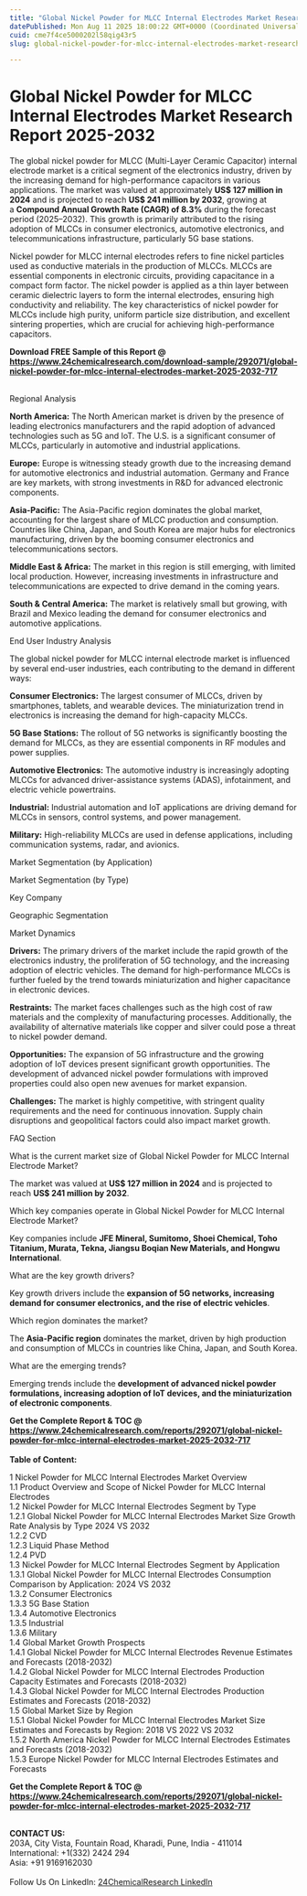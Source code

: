 ```yaml
---
title: "Global Nickel Powder for MLCC Internal Electrodes Market Research Report 2025-2032"
datePublished: Mon Aug 11 2025 18:00:22 GMT+0000 (Coordinated Universal Time)
cuid: cme7f4ce5000202l58qig43r5
slug: global-nickel-powder-for-mlcc-internal-electrodes-market-research-report-2025-2032-1-1

---
```


# Global Nickel Powder for MLCC Internal Electrodes Market Research Report 2025-2032

<p>The global nickel powder for MLCC (Multi-Layer Ceramic Capacitor) internal electrode market is a critical segment of the electronics industry, driven by the increasing demand for high-performance capacitors in various applications. The market was valued at approximately <strong>US$ 127 million in 2024</strong> and is projected to reach <strong>US$ 241 million by 2032</strong>, growing at a <strong>Compound Annual Growth Rate (CAGR) of 8.3%</strong> during the forecast period (2025–2032). This growth is primarily attributed to the rising adoption of MLCCs in consumer electronics, automotive electronics, and telecommunications infrastructure, particularly 5G base stations.</p><p>
</p><p>Nickel powder for MLCC internal electrodes refers to fine nickel particles used as conductive materials in the production of MLCCs. MLCCs are essential components in electronic circuits, providing capacitance in a compact form factor. The nickel powder is applied as a thin layer between ceramic dielectric layers to form the internal electrodes, ensuring high conductivity and reliability. The key characteristics of nickel powder for MLCCs include high purity, uniform particle size distribution, and excellent sintering properties, which are crucial for achieving high-performance capacitors.</p><div><b>Download FREE Sample of this Report @ 
            <a href="https://www.24chemicalresearch.com/download-sample/292071/global-nickel-powder-for-mlcc-internal-electrodes-market-2025-2032-717">
            https://www.24chemicalresearch.com/download-sample/292071/global-nickel-powder-for-mlcc-internal-electrodes-market-2025-2032-717</a></b></div><br><p>
Regional Analysis</p><p>
</p><p><strong>North America:</strong> The North American market is driven by the presence of leading electronics manufacturers and the rapid adoption of advanced technologies such as 5G and IoT. The U.S. is a significant consumer of MLCCs, particularly in automotive and industrial applications.</p><p>
</p><p><strong>Europe:</strong> Europe is witnessing steady growth due to the increasing demand for automotive electronics and industrial automation. Germany and France are key markets, with strong investments in R&amp;D for advanced electronic components.</p><p>
</p><p><strong>Asia-Pacific:</strong> The Asia-Pacific region dominates the global market, accounting for the largest share of MLCC production and consumption. Countries like China, Japan, and South Korea are major hubs for electronics manufacturing, driven by the booming consumer electronics and telecommunications sectors.</p><p>
</p><p><strong>Middle East &amp; Africa:</strong> The market in this region is still emerging, with limited local production. However, increasing investments in infrastructure and telecommunications are expected to drive demand in the coming years.</p><p>
</p><p><strong>South &amp; Central America:</strong> The market is relatively small but growing, with Brazil and Mexico leading the demand for consumer electronics and automotive applications.</p><p>
End User Industry Analysis</p><p>
</p><p>The global nickel powder for MLCC internal electrode market is influenced by several end-user industries, each contributing to the demand in different ways:</p><p>
</p><p><strong>Consumer Electronics:</strong> The largest consumer of MLCCs, driven by smartphones, tablets, and wearable devices. The miniaturization trend in electronics is increasing the demand for high-capacity MLCCs.</p><p>
</p><p><strong>5G Base Stations:</strong> The rollout of 5G networks is significantly boosting the demand for MLCCs, as they are essential components in RF modules and power supplies.</p><p>
</p><p><strong>Automotive Electronics:</strong> The automotive industry is increasingly adopting MLCCs for advanced driver-assistance systems (ADAS), infotainment, and electric vehicle powertrains.</p><p>
</p><p><strong>Industrial:</strong> Industrial automation and IoT applications are driving demand for MLCCs in sensors, control systems, and power management.</p><p>
</p><p><strong>Military:</strong> High-reliability MLCCs are used in defense applications, including communication systems, radar, and avionics.</p><p>
Market Segmentation (by Application)</p><p>
</p><p>
Market Segmentation (by Type)</p><p>
</p><p>
Key Company</p><p>
</p><p>
Geographic Segmentation</p><p>
</p><p>
Market Dynamics</p><p>
</p><p><strong>Drivers:</strong> The primary drivers of the market include the rapid growth of the electronics industry, the proliferation of 5G technology, and the increasing adoption of electric vehicles. The demand for high-performance MLCCs is further fueled by the trend towards miniaturization and higher capacitance in electronic devices.</p><p>
</p><p><strong>Restraints:</strong> The market faces challenges such as the high cost of raw materials and the complexity of manufacturing processes. Additionally, the availability of alternative materials like copper and silver could pose a threat to nickel powder demand.</p><p>
</p><p><strong>Opportunities:</strong> The expansion of 5G infrastructure and the growing adoption of IoT devices present significant growth opportunities. The development of advanced nickel powder formulations with improved properties could also open new avenues for market expansion.</p><p>
</p><p><strong>Challenges:</strong> The market is highly competitive, with stringent quality requirements and the need for continuous innovation. Supply chain disruptions and geopolitical factors could also impact market growth.</p><p>
FAQ Section</p><p>
What is the current market size of Global Nickel Powder for MLCC Internal Electrode Market?</p><p>
</p><p>The market was valued at <strong>US$ 127 million in 2024</strong> and is projected to reach <strong>US$ 241 million by 2032</strong>.</p><p>
Which key companies operate in Global Nickel Powder for MLCC Internal Electrode Market?</p><p>
</p><p>Key companies include <strong>JFE Mineral, Sumitomo, Shoei Chemical, Toho Titanium, Murata, Tekna, Jiangsu Boqian New Materials, and Hongwu International</strong>.</p><p>
What are the key growth drivers?</p><p>
</p><p>Key growth drivers include the <strong>expansion of 5G networks, increasing demand for consumer electronics, and the rise of electric vehicles</strong>.</p><p>
Which region dominates the market?</p><p>
</p><p>The <strong>Asia-Pacific region</strong> dominates the market, driven by high production and consumption of MLCCs in countries like China, Japan, and South Korea.</p><p>
What are the emerging trends?</p><p>
</p><p>Emerging trends include the <strong>development of advanced nickel powder formulations, increasing adoption of IoT devices, and the miniaturization of electronic components</strong>.</p>

<div><b>Get the Complete Report & TOC @ 
            <a href="https://www.24chemicalresearch.com/reports/292071/global-nickel-powder-for-mlcc-internal-electrodes-market-2025-2032-717">
            https://www.24chemicalresearch.com/reports/292071/global-nickel-powder-for-mlcc-internal-electrodes-market-2025-2032-717</a></b></div><br>
            <b>Table of Content:</b><p>1 Nickel Powder for MLCC Internal Electrodes Market Overview<br />
    1.1 Product Overview and Scope of Nickel Powder for MLCC Internal Electrodes<br />
    1.2 Nickel Powder for MLCC Internal Electrodes Segment by Type<br />
        1.2.1 Global Nickel Powder for MLCC Internal Electrodes Market Size Growth Rate Analysis by Type 2024 VS 2032<br />
        1.2.2 CVD<br />
        1.2.3 Liquid Phase Method<br />
        1.2.4 PVD<br />
    1.3 Nickel Powder for MLCC Internal Electrodes Segment by Application<br />
        1.3.1 Global Nickel Powder for MLCC Internal Electrodes Consumption Comparison by Application: 2024 VS 2032<br />
        1.3.2 Consumer Electronics<br />
        1.3.3 5G Base Station<br />
        1.3.4 Automotive Electronics<br />
        1.3.5 Industrial<br />
        1.3.6 Military<br />
    1.4 Global Market Growth Prospects<br />
        1.4.1 Global Nickel Powder for MLCC Internal Electrodes Revenue Estimates and Forecasts (2018-2032)<br />
        1.4.2 Global Nickel Powder for MLCC Internal Electrodes Production Capacity Estimates and Forecasts (2018-2032)<br />
        1.4.3 Global Nickel Powder for MLCC Internal Electrodes Production Estimates and Forecasts (2018-2032)<br />
    1.5 Global Market Size by Region<br />
        1.5.1 Global Nickel Powder for MLCC Internal Electrodes Market Size Estimates and Forecasts by Region: 2018 VS 2022 VS 2032<br />
        1.5.2 North America Nickel Powder for MLCC Internal Electrodes Estimates and Forecasts (2018-2032)<br />
        1.5.3 Europe Nickel Powder for MLCC Internal Electrodes Estimates and Forecasts </p>

<div><b>Get the Complete Report & TOC @ 
            <a href="https://www.24chemicalresearch.com/reports/292071/global-nickel-powder-for-mlcc-internal-electrodes-market-2025-2032-717">
            https://www.24chemicalresearch.com/reports/292071/global-nickel-powder-for-mlcc-internal-electrodes-market-2025-2032-717</a></b></div><br>

<b>CONTACT US:</b><br>
            203A, City Vista, Fountain Road, Kharadi, Pune, India - 411014<br>
            International: +1(332) 2424 294<br>
            Asia: +91 9169162030 <br><br>
            Follow Us On LinkedIn: <a href="https://www.linkedin.com/company/24chemicalresearch/">24ChemicalResearch LinkedIn</a>